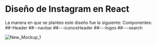 # Diseño de Instagram en React
La manera en que se planteo este diseño fue la siguiente:
Componentes:
##-Header
##--navbar
##---iconosHeader
##---logos
##---search


![New_Mockup_1](https://user-images.githubusercontent.com/61366649/143065216-d7a924d7-6e8f-490a-98f0-4d6d996c6756.png)

